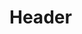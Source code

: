 <!-- TITLE: Valiance -->
<!-- SUBTITLE: Covers your target in a holy guard, increasing their armor class. -->

# Header